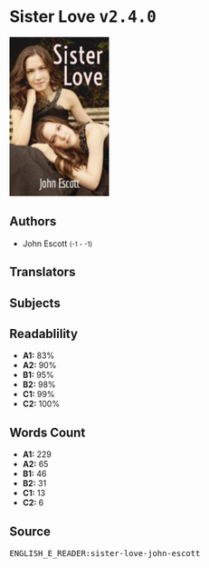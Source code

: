 # Sister Love <kbd>v2.4.0</kbd>

![](./cover.medium.jpg "")

## Authors


 - John Escott <small>(-1 - -1)</small>

## Translators



## Subjects



## Readablility


 - **A1:** 83%
 - **A2:** 90%
 - **B1:** 95%
 - **B2:** 98%
 - **C1:** 99%
 - **C2:** 100%

## Words Count


 - **A1:** 229
 - **A2:** 65
 - **B1:** 46
 - **B2:** 31
 - **C1:** 13
 - **C2:** 6

## Source


<kbd>ENGLISH_E_READER:sister-love-john-escott</kbd>
